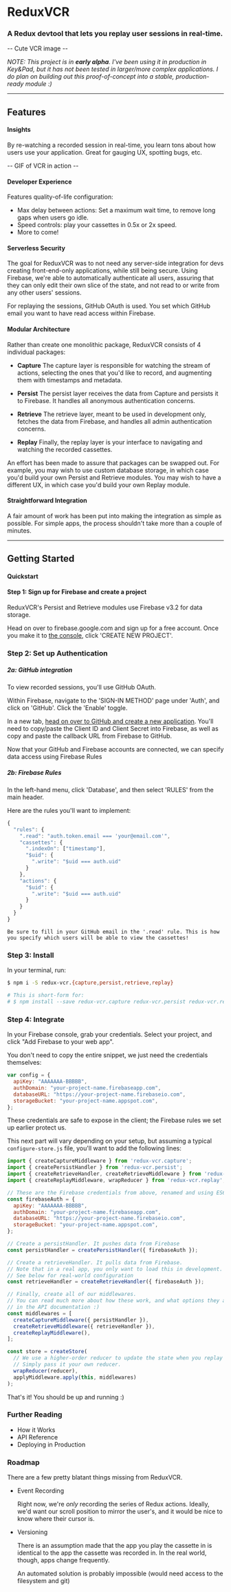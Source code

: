 # ReduxVCR
### A Redux devtool that lets you replay user sessions in real-time.
-- Cute VCR image --


_NOTE: This project is in **early alpha**. I've been using it in production in Key&Pad, but it has not been tested in larger/more complex applications. I do plan on building out this proof-of-concept into a stable, production-ready module :)_

-----------


## Features

#### Insights

By re-watching a recorded session in real-time, you learn tons about how users use your application. Great for gauging UX, spotting bugs, etc.

-- GIF of VCR in action --


#### Developer Experience

Features quality-of-life configuration:
- Max delay between actions: Set a maximum wait time, to remove long gaps when users go idle.
- Speed controls: play your cassettes in 0.5x or 2x speed.
- More to come!


#### Serverless Security

The goal for ReduxVCR was to not need any server-side integration for devs creating front-end-only applications, while still being secure. Using Firebase, we're able to automatically authenticate all users, assuring that they can only edit their own slice of the state, and not read to or write from any other users' sessions.

For replaying the sessions, GitHub OAuth is used. You set which GitHub email you want to have read access within Firebase.


#### Modular Architecture

Rather than create one monolithic package, ReduxVCR consists of 4 individual packages:

- **Capture**
  The capture layer is responsible for watching the stream of actions, selecting the ones that you'd like to record, and augmenting them with timestamps and metadata.

- **Persist**
  The persist layer receives the data from Capture and persists it to Firebase. It handles all anonymous authentication concerns.

- **Retrieve**
  The retrieve layer, meant to be used in development only, fetches the data from Firebase, and handles all admin authentication concerns.

- **Replay**
  Finally, the replay layer is your interface to navigating and watching the recorded cassettes.

An effort has been made to assure that packages can be swapped out. For example, you may wish to use custom database storage, in which case you'd build your own Persist and Retrieve modules. You may wish to have a different UX, in which case you'd build your own Replay module.


#### Straightforward Integration

A fair amount of work has been put into making the integration as simple as possible. For simple apps, the process shouldn't take more than a couple of minutes.


--------


## Getting Started

#### Quickstart

#### Step 1: Sign up for Firebase and create a project

ReduxVCR's Persist and Retrieve modules use Firebase v3.2 for data storage.

Head on over to firebase.google.com and sign up for a free account. Once you make it to [the console](https://console.firebase.google.com/), click 'CREATE NEW PROJECT'.

### Step 2: Set up Authentication

##### 2a: GitHub integration

To view recorded sessions, you'll use GitHub OAuth.

Within Firebase, navigate to the 'SIGN-IN METHOD' page under 'Auth', and click on 'GitHub'. Click the 'Enable' toggle.

In a new tab, [head on over to GitHub and create a new application](https://github.com/settings/applications/new). You'll need to copy/paste the Client ID and Client Secret into Firebase, as well as copy and paste the callback URL from Firebase to GitHub.

Now that your GitHub and Firebase accounts are connected, we can specify data access using Firebase Rules

##### 2b: Firebase Rules

In the left-hand menu, click 'Database', and then select 'RULES' from the main header.

Here are the rules you'll want to implement:

```js
{
  "rules": {
    ".read": "auth.token.email === 'your@email.com'",
    "cassettes": {
      ".indexOn": ["timestamp"],
      "$uid": {
        ".write": "$uid === auth.uid"
      }
    },
    "actions": {
      "$uid": {
        ".write": "$uid === auth.uid"
      }
    }
  }
}
```

    Be sure to fill in your GitHub email in the '.read' rule. This is how you specify which users will be able to view the cassettes!

### Step 3: Install

In your terminal, run:

```bash
$ npm i -S redux-vcr.{capture,persist,retrieve,replay}

# This is short-form for:
# $ npm install --save redux-vcr.capture redux-vcr.persist redux-vcr.retrieve redux-vcr.replay
```

### Step 4: Integrate

In your Firebase console, grab your credentials. Select your project, and click "Add Firebase to your web app".

You don't need to copy the entire snippet, we just need the credentials themselves:

```js
var config = {
  apiKey: "AAAAAAA-BBBBB",
  authDomain: "your-project-name.firebaseapp.com",
  databaseURL: "https://your-project-name.firebaseio.com",
  storageBucket: "your-project-name.appspot.com",
};
```

These credentials are safe to expose in the client; the Firebase rules we set up earlier protect us.

This next part will vary depending on your setup, but assuming a typical `configure-store.js` file, you'll want to add the following lines:


```js
import { createCaptureMiddleware } from 'redux-vcr.capture';
import { createPersistHandler } from 'redux-vcr.persist';
import { createRetrieveHandler, createRetrieveMiddleware } from 'redux-vcr.retrieve';
import { createReplayMiddleware, wrapReducer } from 'redux-vcr.replay';

// These are the Firebase credentials from above, renamed and using ES6 'const'
const firebaseAuth = {
  apiKey: "AAAAAAA-BBBBB",
  authDomain: "your-project-name.firebaseapp.com",
  databaseURL: "https://your-project-name.firebaseio.com",
  storageBucket: "your-project-name.appspot.com",
};

// Create a persistHandler. It pushes data from Firebase
const persistHandler = createPersistHandler({ firebaseAuth });

// Create a retrieveHandler. It pulls data from Firebase.
// Note that in a real app, you only want to load this in development.
// See below for real-world configuration
const retrieveHandler = createRetrieveHandler({ firebaseAuth });

// Finally, create all of our middlewares.
// You can read much more about how these work, and what options they accept,
// in the API documentation :)
const middlewares = [
  createCaptureMiddleware({ persistHandler }),
  createRetrieveMiddleware({ retrieveHandler }),
  createReplayMiddleware(),
];

const store = createStore(
  // We use a higher-order reducer to update the state when you replay sessions.
  // Simply pass it your own reducer.
  wrapReducer(reducer),
  applyMiddleware.apply(this, middlewares)
);
```

That's it! You should be up and running :)

### Further Reading

* How it Works
* API Reference
* Deploying in Production


### Roadmap

There are a few pretty blatant things missing from ReduxVCR.

- Event Recording

  Right now, we're _only_ recording the series of Redux actions. Ideally, we'd want our scroll position to mirror the user's, and it would be nice to know where their cursor is.

- Versioning

  There is an assumption made that the app you play the cassette in is identical to the app the cassette was recorded in. In the real world, though, apps change frequently.

  An automated solution is probably impossible (would need access to the filesystem and git)

